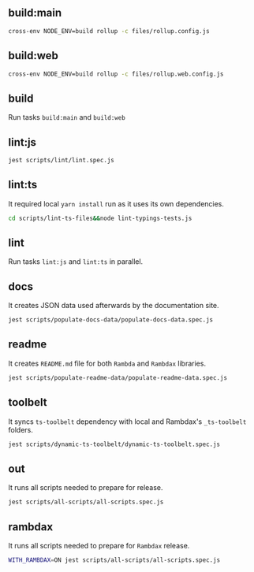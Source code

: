## build:main

```bash
cross-env NODE_ENV=build rollup -c files/rollup.config.js
```

## build:web

```bash
cross-env NODE_ENV=build rollup -c files/rollup.web.config.js
```

## build

Run tasks `build:main` and `build:web`

## lint:js

```bash
jest scripts/lint/lint.spec.js
```

## lint:ts

It required local `yarn install` run as it uses its own dependencies.

```bash
cd scripts/lint-ts-files&&node lint-typings-tests.js
```

## lint

Run tasks `lint:js` and `lint:ts` in parallel.

## docs

It creates JSON data used afterwards by the documentation site.

```bash
jest scripts/populate-docs-data/populate-docs-data.spec.js
```

## readme

It creates `README.md` file for both `Rambda` and `Rambdax` libraries.

```bash
jest scripts/populate-readme-data/populate-readme-data.spec.js
```

## toolbelt

It syncs `ts-toolbelt` dependency with local and Rambdax's `_ts-toolbelt` folders.

```bash
jest scripts/dynamic-ts-toolbelt/dynamic-ts-toolbelt.spec.js
```

## out

It runs all scripts needed to prepare for release.

```bash
jest scripts/all-scripts/all-scripts.spec.js
```

## rambdax

It runs all scripts needed to prepare for `Rambdax` release.

```bash
WITH_RAMBDAX=ON jest scripts/all-scripts/all-scripts.spec.js
```
